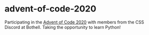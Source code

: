 # advent-of-code-2020
Participating in the [Advent of Code 2020](https://adventofcode.com/2020) with members from the CSS Discord at Bothell. Taking the opportunity to learn Python!
